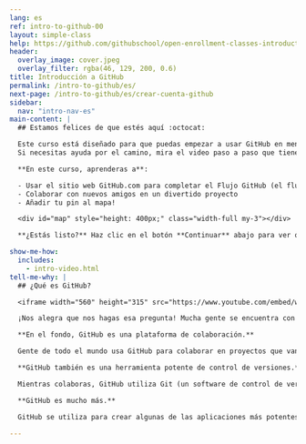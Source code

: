 ```yaml
---
lang: es
ref: intro-to-github-00
layout: simple-class
help: https://github.com/githubschool/open-enrollment-classes-introduction-to-github/issues/new?title=I%20need%20help&body=Describe%20what%20you%20need%20help%20with%20here.
header:
  overlay_image: cover.jpeg
  overlay_filter: rgba(46, 129, 200, 0.6)
title: Introducción a GitHub
permalink: /intro-to-github/es/
next-page: /intro-to-github/es/crear-cuenta-github
sidebar:
  nav: "intro-nav-es"
main-content: |
  ## Estamos felices de que estés aquí :octocat:

  Este curso está diseñado para que puedas empezar a usar GitHub en menos de una hora.<br>
  Si necesitas ayuda por el camino, mira el video paso a paso que tienes abajo en la sección "Enséñame cómo".

  **En este curso, aprenderas a**:

  - Usar el sitio web GitHub.com para completar el Flujo GitHub (el flujo de trabajo de GitHub)
  - Colaborar con nuevos amigos en un divertido proyecto
  - Añadir tu pin al mapa!

  <div id="map" style="height: 400px;" class="width-full my-3"></div>

  **¿Estás listo?** Haz clic en el botón **Continuar** abajo para ver qué viene después.

show-me-how:
  includes:
    - intro-video.html
tell-me-why: |
  ## ¿Qué es GitHub?

  <iframe width="560" height="315" src="https://www.youtube.com/embed/w3jLJU7DT5E?ecver=1" frameborder="0" allowfullscreen></iframe>

  ¡Nos alegra que nos hagas esa pregunta! Mucha gente se encuentra con GitHub a través de alguno de los millones de proyectos de código abierto que aloja, o porque su jefe o profesor lo está usando. ¿Por qué usan GitHub esos proyectos?

  **En el fondo, GitHub es una plataforma de colaboración.**

  Gente de todo el mundo usa GitHub para colaborar en proyectos que van desde software, pasando por documentos de políticas o libros de recetas. Puedes compartir tus proyectos con el mundo e invitar a tus amigos a ayudar, o puedes mantener tus proyectos en privado y aún así tener acceso fácil a ellos dondequiera que estés.

  **GitHub también es una herramienta potente de control de versiones.**

  Mientras colaboras, GitHub utiliza Git (un software de control de versiones distribuido y de código abierto) para registrar todos los cambios que realizas en tu proyecto.

  **GitHub es mucho más.**

  GitHub se utiliza para crear algunas de las aplicaciones más potentes en el mundo. Puede hacer un montón de cosas muy chulas, pero esta clase se centrará en iniciarte en lo más básico. ¡Profundizaremos en el resto más adelante!

---
```

